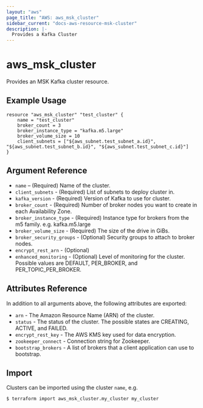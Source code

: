 ```yaml
---
layout: "aws"
page_title: "AWS: aws_msk_cluster"
sidebar_current: "docs-aws-resource-msk-cluster"
description: |-
  Provides a Kafka Cluster
---
```


# aws_msk_cluster

Provides an MSK Kafka cluster resource.

## Example Usage

```hcl
resource "aws_msk_cluster" "test_cluster" {
	name = "test_cluster"
	broker_count = 3
	broker_instance_type = "kafka.m5.large"
	broker_volume_size = 10
	client_subnets = ["${aws_subnet.test_subnet_a.id}", "${aws_subnet.test_subnet_b.id}", "${aws_subnet.test_subnet_c.id}"]
}
```

## Argument Reference

* `name` – (Required) Name of the cluster.
* `client_subnets` - (Required) List of subnets to deploy cluster in.
* `kafka_version` - (Required) Version of Kafka to use for cluster.
* `broker_count` - (Required) Number of broker nodes you want to create in each Availability Zone.
* `broker_instance_type` - (Required) Instance type for brokers from the m5 family. e.g. kafka.m5.large
* `broker_volume_size` - (Required) The size of the drive in GiBs.
* `broker_security_groups` - (Optional) Security groups to attach to broker nodes.
* `encrypt_rest_arn` - (Optional) 
* `enhanced_monitoring` - (Optional) Level of monitoring for the cluster. Possible values are DEFAULT, PER_BROKER, and PER_TOPIC_PER_BROKER.

## Attributes Reference

In addition to all arguments above, the following attributes are exported:

* `arn` - The Amazon Resource Name (ARN) of the cluster.
* `status` - The status of the cluster. The possible states are CREATING, ACTIVE, and FAILED.
* `encrypt_rest_key` - The AWS KMS key used for data encryption.
* `zookeeper_connect` - Connection string for Zookeeper.
* `bootstrap_brokers` - A list of brokers that a client application can use to bootstrap.

## Import

Clusters can be imported using the  cluster `name`, e.g.

```
$ terraform import aws_msk_cluster.my_cluster my_cluster
```
